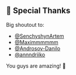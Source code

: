 ## 🙌 Special Thanks

Big shoutout to:

- [@SenchyshynArtem](https://github.com/SenchyshynArtem)
- [@Maximmmmmm](https://github.com/Maximmmmmm)
- [@Androsov-Danilo](https://github.com/Androsov-Danilo)
- [@annndriiko](https://github.com/annndriiko)

You guys are amazing! 💖
